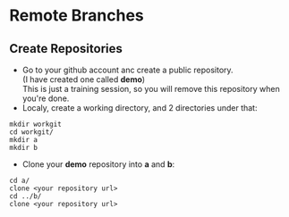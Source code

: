 # Remote Branches



## Create Repositories

- Go to your github account anc create a public repository.  
(I have created one called **demo**)  
This is just a training session, so you will remove this repository when you're done.
- Localy, create a working directory, and 2 directories under that:
```
mkdir workgit
cd workgit/
mkdir a
mkdir b
```
- Clone your **demo** repository into **a** and **b**:
```
cd a/
clone <your repository url>
cd ../b/
clone <your repository url>
```
